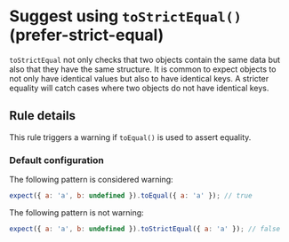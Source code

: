 # Suggest using `toStrictEqual()` (prefer-strict-equal)

`toStrictEqual` not only checks that two objects contain the same data but also
that they have the same structure. It is common to expect objects to not only have identical values but also to have identical keys. A stricter equality will catch cases where two objects do not have identical keys.

## Rule details

This rule triggers a warning if `toEqual()` is used to assert equality.

### Default configuration

The following pattern is considered warning:

```js
expect({ a: 'a', b: undefined }).toEqual({ a: 'a' }); // true
```

The following pattern is not warning:

```js
expect({ a: 'a', b: undefined }).toStrictEqual({ a: 'a' }); // false
```
